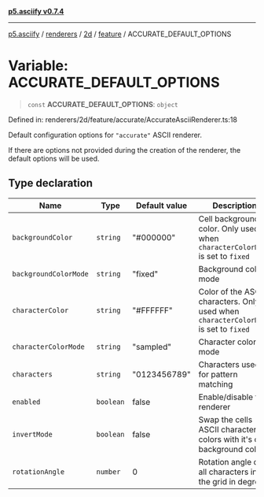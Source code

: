 [**p5.asciify v0.7.4**](../../../../../../../README.md)

***

[p5.asciify](../../../../../../../README.md) / [renderers](../../../../../README.md) / [2d](../../../README.md) / [feature](../README.md) / ACCURATE\_DEFAULT\_OPTIONS

# Variable: ACCURATE\_DEFAULT\_OPTIONS

> `const` **ACCURATE\_DEFAULT\_OPTIONS**: `object`

Defined in: renderers/2d/feature/accurate/AccurateAsciiRenderer.ts:18

Default configuration options for `"accurate"` ASCII renderer. 

If there are options not provided during the creation of the renderer, the default options will be used.

## Type declaration

| Name | Type | Default value | Description | Defined in |
| ------ | ------ | ------ | ------ | ------ |
| <a id="backgroundcolor"></a> `backgroundColor` | `string` | "#000000" | Cell background color. Only used when `characterColorMode` is set to `fixed` | renderers/2d/feature/accurate/AccurateAsciiRenderer.ts:28 |
| <a id="backgroundcolormode"></a> `backgroundColorMode` | `string` | "fixed" | Background color mode | renderers/2d/feature/accurate/AccurateAsciiRenderer.ts:30 |
| <a id="charactercolor"></a> `characterColor` | `string` | "#FFFFFF" | Color of the ASCII characters. Only used when `characterColorMode` is set to `fixed` | renderers/2d/feature/accurate/AccurateAsciiRenderer.ts:24 |
| <a id="charactercolormode"></a> `characterColorMode` | `string` | "sampled" | Character color mode | renderers/2d/feature/accurate/AccurateAsciiRenderer.ts:26 |
| <a id="characters"></a> `characters` | `string` | "0123456789" | Characters used for pattern matching | renderers/2d/feature/accurate/AccurateAsciiRenderer.ts:22 |
| <a id="enabled"></a> `enabled` | `boolean` | false | Enable/disable the renderer | renderers/2d/feature/accurate/AccurateAsciiRenderer.ts:20 |
| <a id="invertmode"></a> `invertMode` | `boolean` | false | Swap the cells ASCII character colors with it's cell background colors | renderers/2d/feature/accurate/AccurateAsciiRenderer.ts:32 |
| <a id="rotationangle"></a> `rotationAngle` | `number` | 0 | Rotation angle of all characters in the grid in degrees | renderers/2d/feature/accurate/AccurateAsciiRenderer.ts:34 |
